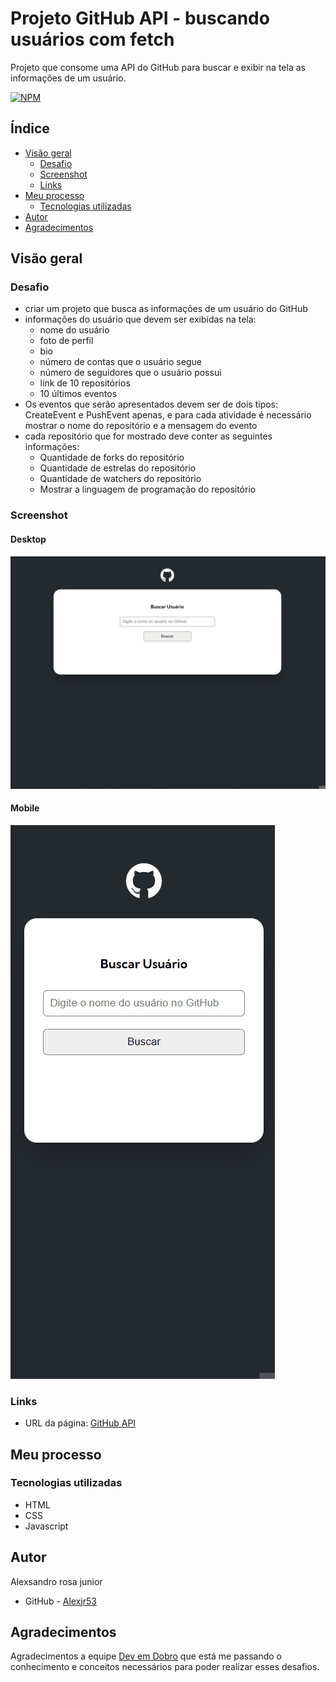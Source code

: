 # Projeto GitHub API - buscando usuários com fetch

Projeto que consome uma API do GitHub para buscar e exibir na tela as informações de um usuário.

[![NPM](https://img.shields.io/bower/l/MI)](https://github.com/Alexjr53/Projeto-GitHub-API-buscando-usuarios/blob/main/license)

## Índice

- [Visão geral](#visão-geral)
  - [Desafio](#desafio)
  - [Screenshot](#screenshot)
  - [Links](#links)
- [Meu processo](#meu-processo)
  - [Tecnologias utilizadas](#tecnologias-utilizadas)
- [Autor](#autor)
- [Agradecimentos](#agradecimentos)

## Visão geral

### Desafio

- criar um projeto que busca as informações de um usuário do GitHub
- informações do usuário que devem ser exibidas na tela:
    - nome do usuário
    - foto de perfil
    - bio
    - número de contas que o usuário segue
    - número de seguidores que o usuário possui
    - link de 10 repositórios
    - 10 últimos eventos 
- Os eventos que serão apresentados devem ser de dois tipos: CreateEvent e PushEvent apenas, e para cada atividade é necessário mostrar o nome do repositório e a mensagem do evento
- cada repositório que for mostrado deve conter as seguintes informações:
    - Quantidade de forks do repositório
    - Quantidade de estrelas do repositório
    - Quantidade de watchers do repositório
    - Mostrar a linguagem de programação do repositório

### Screenshot

#### Desktop
![GitHub API](src/design/screenshot-desktop.gif)

#### Mobile
![GitHub API](src/design/screenshot-mobile.gif)

### Links

- URL da página: [GitHub API](https://alexjr53.github.io/Projeto-mundo-real-com-fetch-e-GitHub./) 

## Meu processo

### Tecnologias utilizadas

- HTML
- CSS
- Javascript

## Autor
Alexsandro rosa junior

- GitHub - [Alexjr53](https://github.com/Alexjr53)

## Agradecimentos
Agradecimentos a equipe [Dev em Dobro](https://www.instagram.com/devemdobro/) que está me passando o conhecimento e conceitos necessários para poder realizar esses desafios.
